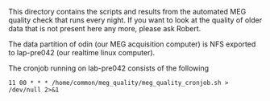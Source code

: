 This directory contains the scripts and results from the automated MEG
quality check that runs every night. If you want to look at the quality
of older data that is not present here any more, please ask Robert.

The data partition of odin (our MEG acquisition computer) is NFS exported
to lap-pre042 (our realtime linux computer).

The cronjob running on lab-pre042 consists of the following

````
11 00 * * * /home/common/meg_quality/meg_quality_cronjob.sh > /dev/null 2>&1
````
